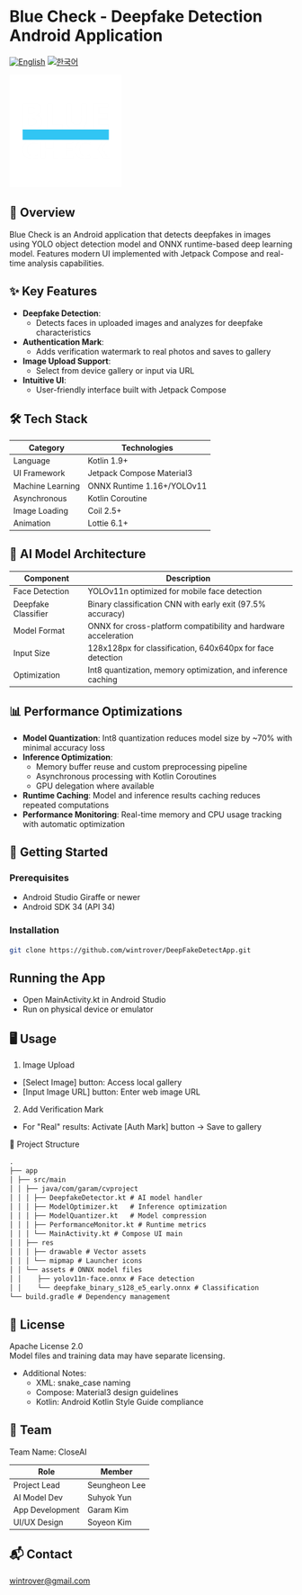 # Blue Check - Deepfake Detection Android Application

[![English](https://img.shields.io/badge/language-English-blue.svg)](README.md) [![한국어](https://img.shields.io/badge/language-한국어-red.svg)](README.kr.md)

<img src="app/src/main/res/drawable/logo2.png" alt="Project Logo" style="width:200px; height:auto;"/>

## 📖 Overview
Blue Check is an Android application that detects deepfakes in images using YOLO object detection model and ONNX runtime-based deep learning model. Features modern UI implemented with Jetpack Compose and real-time analysis capabilities.

## ✨ Key Features
- **Deepfake Detection**:
  - Detects faces in uploaded images and analyzes for deepfake characteristics
- **Authentication Mark**:
  - Adds verification watermark to real photos and saves to gallery
- **Image Upload Support**:
  - Select from device gallery or input via URL
- **Intuitive UI**:
  - User-friendly interface built with Jetpack Compose

## 🛠 Tech Stack
| Category | Technologies |
|----------|--------------|
| Language | Kotlin 1.9+ |
| UI Framework | Jetpack Compose Material3 |
| Machine Learning | ONNX Runtime 1.16+/YOLOv11 |
| Asynchronous | Kotlin Coroutine |
| Image Loading | Coil 2.5+ |
| Animation | Lottie 6.1+ |

## 🧠 AI Model Architecture
| Component | Description |
|-----------|-------------|
| Face Detection | YOLOv11n optimized for mobile face detection |
| Deepfake Classifier | Binary classification CNN with early exit (97.5% accuracy) |
| Model Format | ONNX for cross-platform compatibility and hardware acceleration |
| Input Size | 128x128px for classification, 640x640px for face detection |
| Optimization | Int8 quantization, memory optimization, and inference caching |

## 📊 Performance Optimizations
- **Model Quantization**: Int8 quantization reduces model size by ~70% with minimal accuracy loss
- **Inference Optimization**: 
  - Memory buffer reuse and custom preprocessing pipeline
  - Asynchronous processing with Kotlin Coroutines
  - GPU delegation where available
- **Runtime Caching**: Model and inference results caching reduces repeated computations
- **Performance Monitoring**: Real-time memory and CPU usage tracking with automatic optimization

## 🚀 Getting Started
### Prerequisites
- Android Studio Giraffe or newer
- Android SDK 34 (API 34)

### Installation
```bash
git clone https://github.com/wintrover/DeepFakeDetectApp.git
```


## Running the App
- Open MainActivity.kt in Android Studio
- Run on physical device or emulator

## 🖥 Usage
1. Image Upload
- [Select Image] button: Access local gallery
- [Input Image URL] button: Enter web image URL
2. Add Verification Mark
- For "Real" results: Activate [Auth Mark] button → Save to gallery

📁 Project Structure
```
.
├── app
│ ├── src/main
│ │ ├── java/com/garam/cvproject
│ │ │ ├── DeepfakeDetector.kt # AI model handler
│ │ │ ├── ModelOptimizer.kt   # Inference optimization
│ │ │ ├── ModelQuantizer.kt   # Model compression
│ │ │ ├── PerformanceMonitor.kt # Runtime metrics
│ │ │ └── MainActivity.kt # Compose UI main
│ │ ├── res
│ │ │ ├── drawable # Vector assets
│ │ │ └── mipmap # Launcher icons
│ │ └── assets # ONNX model files
│ │    ├── yolov11n-face.onnx # Face detection
│ │    └── deepfake_binary_s128_e5_early.onnx # Classification
└── build.gradle # Dependency management
```


## 📄 License
Apache License 2.0  
Model files and training data may have separate licensing.
- Additional Notes:
  - XML: snake_case naming
  - Compose: Material3 design guidelines
  - Kotlin: Android Kotlin Style Guide compliance

## 🤝 Team
Team Name: CloseAI

| Role | Member |
|------|--------|
| Project Lead | Seungheon Lee |
| AI Model Dev | Suhyok Yun |
| App Development | Garam Kim |
| UI/UX Design | Soyeon Kim |

## 📬 Contact
wintrover@gmail.com  